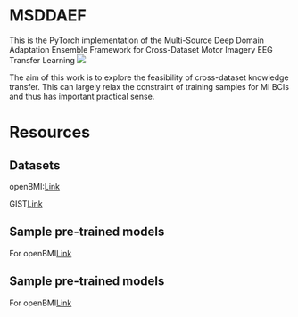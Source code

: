 # MSDDAEF
This is the PyTorch implementation of the Multi-Source Deep Domain Adaptation Ensemble Framework for Cross-Dataset Motor Imagery EEG Transfer Learning
![](https://github.com/HZUBCI/MSDDAEF/blob/main/MSDDAEF.png)

The aim of this work is to explore the feasibility  of cross-dataset knowledge transfer. This can largely relax the constraint of training samples for MI BCIs and thus has important practical sense.

# Resources
## Datasets
openBMI:[Link](http://gigadb.org/dataset/100542)

GIST[Link](http://gigadb.org/dataset/100295)

## Sample pre-trained models
For openBMI[Link](https://github.com/HZUBCI/MSDDAEF/tree/main/pretrain/pretrain_model_54)

## Sample pre-trained models
For openBMI[Link](https://github.com/HZUBCI/MSDDAEF/tree/main/pretrain/pretrain_model_54)
